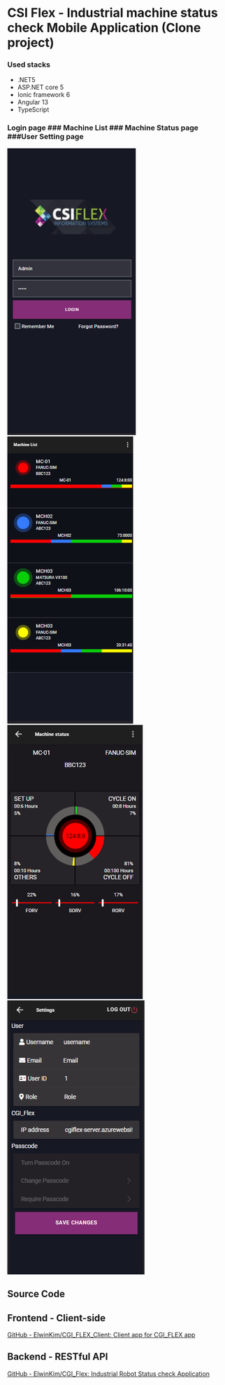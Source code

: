 # CSI Flex - Industrial machine status check Mobile Application (Clone project)

### Used stacks

- .NET5
- ASP.NET core 5
- Ionic framework 6
- Angular 13
- TypeScript

### Login page                     ### Machine List                       ### Machine Status page            ###User Setting page
<img src="/src/assets/Login.png"> <img src="/src/assets/MachineList.png"> <img src="/src/assets/Status.png"> <img src="/src/assets/UserSetting.png">



## Source Code

## Frontend - Client-side

[GitHub - ElwinKim/CGI_FLEX_Client: Client app for CGI_FLEX app](https://github.com/ElwinKim/CGI_FLEX_Client)

## Backend - RESTful API

[GitHub - ElwinKim/CGI_Flex: Industrial Robot Status check Application](https://github.com/ElwinKim/CGI_Flex)
